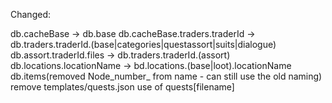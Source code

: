 Changed:

db.cacheBase -> db.base
db.cacheBase.traders.traderId -> db.traders.traderId.(base|categories|questassort|suits|dialogue)
db.assort.traderId.files -> db.traders.traderId.(assort)
db.locations.locationName -> bd.locations.(base|loot).locationName
db.items(removed Node_number_ from name - can still use the old naming)
remove templates/quests.json
use of quests[filename]